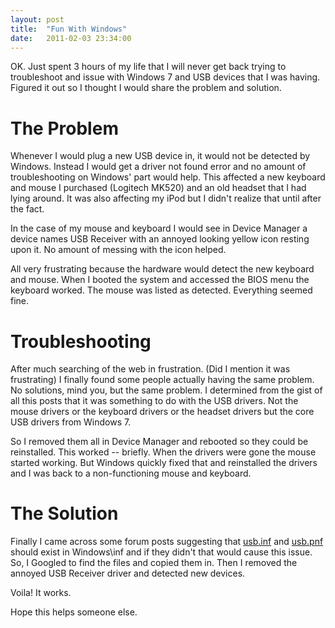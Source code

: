 ```yaml
---
layout: post
title:  "Fun With Windows"
date:   2011-02-03 23:34:00
---
```


OK. Just spent 3 hours of my life that I will never get back trying to
troubleshoot and issue with Windows 7 and USB devices that I was having.
Figured it out so I thought I would share the problem and solution.

# The Problem

Whenever I would plug a new USB device in, it would not be detected by Windows.
Instead I would get a driver not found error and no amount of troubleshooting
on Windows' part would help. This affected a new keyboard and mouse I purchased
(Logitech MK520) and an old headset that I had lying around. It was also
affecting my iPod but I didn't realize that until after the fact.

In the case of my mouse and keyboard I would see in Device Manager a device
names USB Receiver with an annoyed looking yellow icon resting upon it. No
amount of messing with the icon helped.

All very frustrating because the hardware would detect the new keyboard and
mouse. When I booted the system and accessed the BIOS menu the keyboard worked.
The mouse was listed as detected. Everything seemed fine.

# Troubleshooting

After much searching of the web in frustration. (Did I mention it was
frustrating) I finally found some people actually having the same problem. No
solutions, mind you, but the same problem. I determined from the gist of all
this posts that it was something to do with the USB drivers. Not the mouse
drivers or the keyboard drivers or the headset drivers but the core USB drivers
from Windows 7.

So I removed them all in Device Manager and rebooted so they could be
reinstalled. This worked -- briefly. When the drivers were gone the mouse
started working. But Windows quickly fixed that and reinstalled the drivers and
I was back to a non-functioning mouse and keyboard.

# The Solution

Finally I came across some forum posts suggesting that
[usb.inf](/downloads/usb.inf) and
[usb.pnf](/downloads/usb.pnf) should exist in Windows\inf
and if they didn't that would cause this issue. So, I Googled to find the files
and copied them in. Then I removed the annoyed USB Receiver driver and detected
new devices.

Voila! It works.

Hope this helps someone else.
